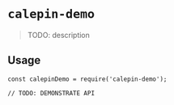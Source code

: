 # `calepin-demo`

> TODO: description

## Usage

```
const calepinDemo = require('calepin-demo');

// TODO: DEMONSTRATE API
```
